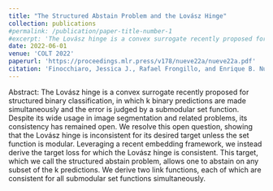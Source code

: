 ```yaml
---
title: "The Structured Abstain Problem and the Lovász Hinge"
collection: publications
#permalink: /publication/paper-title-number-1
#excerpt: 'The Lovász hinge is a convex surrogate recently proposed for structured binary classification, in which k binary predictions are made simultaneously and the error is judged by a submodular set function. Despite its wide usage in image segmentation and related problems, its consistency has remained open. We resolve this open question, showing that the Lovász hinge is inconsistent for its desired target unless the set function is modular. Leveraging a recent embedding framework, we instead derive the target loss for which the Lovász hinge is consistent. This target, which we call the structured abstain problem, allows one to abstain on any subset of the k predictions. We derive two link functions, each of which are consistent for all submodular set functions simultaneously.'
date: 2022-06-01
venue: 'COLT 2022'
paperurl: 'https://proceedings.mlr.press/v178/nueve22a/nueve22a.pdf'
citation: 'Finocchiaro, Jessica J., Rafael Frongillo, and Enrique B. Nueve. "The structured abstain problem and the lovász hinge." Conference on Learning Theory. PMLR, 2022.'
---
```


Abstract: The Lovász hinge is a convex surrogate recently proposed for structured binary classification, in which k binary predictions are made simultaneously and the error is judged by a submodular set function. Despite its wide usage in image segmentation and related problems, its consistency has remained open. We resolve this open question, showing that the Lovász hinge is inconsistent for its desired target unless the set function is modular. Leveraging a recent embedding framework, we instead derive the target loss for which the Lovász hinge is consistent. This target, which we call the structured abstain problem, allows one to abstain on any subset of the k predictions. We derive two link functions, each of which are consistent for all submodular set functions simultaneously.
